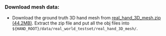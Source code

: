 ### Download mesh data: 
- Download the ground truth 3D hand mesh from
[real_hand_3D_mesh.zip (44.2MB)](https://drive.google.com/file/d/1f0Hr3OwAuTO95zLvAjlc9eTYcfbNbnPt/view?usp=sharing).
Extract the zip file and put all the obj files into `${HAND_ROOT}/data/real_world_testset/real_hand_3D_mesh/`.
